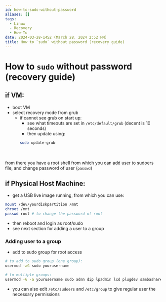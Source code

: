 ```yaml
---
id: how-to-sudo-without-password
aliases: []
tags:
  - Linux
  - Recovery
  - How-To
date: 2024-03-28-1452 (March 28, 2024 2:52 PM)
title: How to `sudo` without password (recovery guide)
---
```


# How to `sudo` without password (recovery guide)

## if VM:
- boot VM
- select recovery mode from grub
  - if cannot see grub on start up: 
    - see what timeouts are set in `/etc/default/grub` (decent is 10 seconds)
    - then update using:
    ```bash
    sudo update-grub
    ```
<br><br>
from there you have a root shell from which you can add user to sudoers file, and change password of user (`passwd`)

## if Physical Host Machine:
- get a USB live image running, from which you can use:
```bash
mount /dev/yourdiskpartition /mnt
chroot /mnt
passwd root # to change the password of root
```
- then reboot and login as root/sudo
- see next section for adding a user to a group

### Adding user to a group
- add to sudo group for root access
```bash
# to add to sudo group (one group):
usermod -aG sudo yourusername

# to multiple groups:
usermod -G -a yourusername sudo admn dip lpadmin lxd plugdev sambashare
```
- you can also edit `/etc/sudoers` and `/etc/group` to give regular user the necessary permissions
